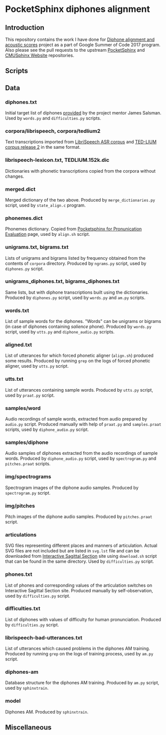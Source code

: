 # PocketSphinx diphones alignment

## Introduction

This repository contains the work I have done for
[Diphone alignment and acoustic scores](https://summerofcode.withgoogle.com/projects/#5723520257490944)
project as a part of Google Summer of Code 2017 program.
Also please see
the pull requests to the upstream
[PocketSphinx](https://github.com/cmusphinx/pocketsphinx/pull/90) and
[CMUSphinx Website](https://github.com/cmusphinx/cmusphinx.github.io/pull/30) repositories.

## Scripts

## Data

### diphones.txt

Initial target list of diphones [provided](https://cmusphinx.github.io/wiki/diphones/)
by the project mentor James Salsman. Used by `words.py` and `difficulties.py` scripts.

### corpora/librispeech, corpora/tedlium2

Text transcriptions imported from
[LibriSpeech ASR corpus](http://www.openslr.org/12/) and
[TED-LIUM corpus release 2](http://www-lium.univ-lemans.fr/en/content/ted-lium-corpus)
in the same format.

### librispeech-lexicon.txt, TEDLIUM.152k.dic

Dictionaries with phonetic transcriptions copied
from the corpora without changes.

### merged.dict

Merged dictionary of the two above.
Produced by `merge_dictionaries.py` script, used by `state_align.c` program.

### phonemes.dict

Phonemes dictionary.
Copied from
[Pocketsphinx for Pronunication Evaluation](https://cmusphinx.github.io/wiki/pocketsphinx_pronunciation_evaluation/)
page, used by `align.sh` script.

### unigrams.txt, bigrams.txt

Lists of unigrams and bigrams listed by frequency obtained from
the contents of `corpora` directory. Produced by `ngrams.py` script, used by `diphones.py` script.

### unigrams_diphones.txt, bigrams_diphones.txt

Same lists, but with diphone transcriptions
built using the dictionaries. Produced by `diphones.py` script, used by `words.py` and `am.py`
scripts.

### words.txt

List of sample words for the diphones. "Words" can be unigrams or bigrams
(in case of diphones containing *salience* phone). Produced by `words.py` script,
used by `utts.py` and `diphone_audio.py` scripts.

### aligned.txt

List of utterances for which forced phonetic aligner (`align.sh`) produced some results.
Produced by running `grep` on the logs of forced phonetic aligner, used by `utts.py` script.

### utts.txt

List of utterances containing sample words. Produced by `utts.py` script,
used by `praat.py` script.

### samples/word

Audio recordings of sample words, extracted from audio prepared by `audio.py` script.
Produced manually with help of `praat.py` and `samples.praat` scripts, used by `diphone_audio.py` script.

### samples/diphone

Audio samples of diphones extracted from the audio recordings of sample words.
Produced by `diphone_audio.py` script, used by `spectrogram.py` and `pitches.praat` scripts.

### img/spectrograms

Spectrogram images of the diphone audio samples.
Produced by `spectrogram.py` script.

### img/pitches

Pitch images of the diphone audio samples.
Produced by `pitches.praat` script.

### articulations

SVG files representing different places and manners of articulation.
Actual SVG files are not included but are listed in `svg.lst` file and
can be downloaded from [Interactive Sagittal Section](http://smu-facweb.smu.ca/~s0949176/sammy/)
site using `download.sh` script that can be found in the same directory.
Used by `difficulties.py` script.

### phones.txt

List of phones and corresponding values of the articulation switches
on Interactive Sagittal Section site. Produced manually by self-observation,
used by `difficulties.py` script.

### difficulties.txt

List of diphones with values of difficulty for human pronunciation.
Produced by `difficulties.py` script.

### librispeech-bad-utterances.txt

List of utterances which caused
problems in the diphones AM training. Produced by running `grep` on the logs
of training process, used by `am.py` script.

### diphones-am

Database structure for the diphones AM training.
Produced by `am.py` script, used by `sphinxtrain`.

### model

Diphones AM. Produced by `sphinxtrain`.

## Miscellaneous

